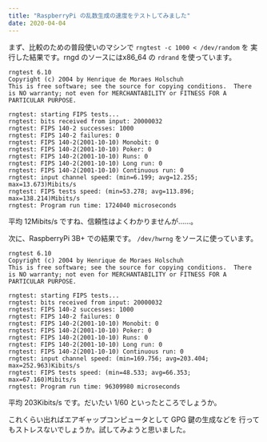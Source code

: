 ```yaml
---
title: "RaspberryPi の乱数生成の速度をテストしてみました"
date: 2020-04-04
---
```


まず、比較のための普段使いのマシンで `rngtest -c 1000 < /dev/random` を
実行した結果です。rngd のソースにはx86_64 の `rdrand` を使っています。

```
rngtest 6.10
Copyright (c) 2004 by Henrique de Moraes Holschuh
This is free software; see the source for copying conditions.  There is NO warranty; not even for MERCHANTABILITY or FITNESS FOR A PARTICULAR PURPOSE.

rngtest: starting FIPS tests...
rngtest: bits received from input: 20000032
rngtest: FIPS 140-2 successes: 1000
rngtest: FIPS 140-2 failures: 0
rngtest: FIPS 140-2(2001-10-10) Monobit: 0
rngtest: FIPS 140-2(2001-10-10) Poker: 0
rngtest: FIPS 140-2(2001-10-10) Runs: 0
rngtest: FIPS 140-2(2001-10-10) Long run: 0
rngtest: FIPS 140-2(2001-10-10) Continuous run: 0
rngtest: input channel speed: (min=6.199; avg=12.255; max=13.673)Mibits/s
rngtest: FIPS tests speed: (min=53.278; avg=113.896; max=138.214)Mibits/s
rngtest: Program run time: 1724040 microseconds
```

平均 12Mibits/s ですね、信頼性はよくわかりませんが……。

次に、RaspberryPi 3B+ での結果です。 `/dev/hwrng` をソースに使っています。

```
rngtest 6.10
Copyright (c) 2004 by Henrique de Moraes Holschuh
This is free software; see the source for copying conditions.  There is NO warranty; not even for MERCHANTABILITY or FITNESS FOR A PARTICULAR PURPOSE.

rngtest: starting FIPS tests...
rngtest: bits received from input: 20000032
rngtest: FIPS 140-2 successes: 1000
rngtest: FIPS 140-2 failures: 0
rngtest: FIPS 140-2(2001-10-10) Monobit: 0
rngtest: FIPS 140-2(2001-10-10) Poker: 0
rngtest: FIPS 140-2(2001-10-10) Runs: 0
rngtest: FIPS 140-2(2001-10-10) Long run: 0
rngtest: FIPS 140-2(2001-10-10) Continuous run: 0
rngtest: input channel speed: (min=169.756; avg=203.404; max=252.963)Kibits/s
rngtest: FIPS tests speed: (min=48.533; avg=66.353; max=67.160)Mibits/s
rngtest: Program run time: 96309980 microseconds
```

平均 203Kibits/s です。だいたい 1/60 といったところでしょうか。

これくらい出ればエアギャップコンピュータとして GPG 鍵の生成などを
行ってもストレスないでしょうか。試してみようと思いました。


